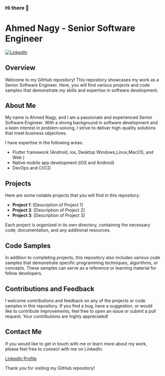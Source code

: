 ### Hi there 👋

# Ahmed Nagy - Senior Software Engineer

[![LinkedIn](https://img.shields.io/badge/LinkedIn-Connect-blue.svg)](https://www.linkedin.com/in/ahmed-nagy-415580153)

## Overview
Welcome to my GitHub repository! This repository showcases my work as a Senior Software Engineer. Here, you will find various projects and code samples that demonstrate my skills and expertise in software development.

## About Me
My name is Ahmed Nagy, and I am a passionate and experienced Senior Software Engineer. With a strong background in software development and a keen interest in problem-solving, I strive to deliver high-quality solutions that meet business objectives.

I have expertise in the following areas:
- Flutter framework (Android, ios, Desktop Windows,Linux,MacOS, and Web )
- Native mobile app development (iOS and Android)
- DevOps and CI/CD

## Projects
Here are some notable projects that you will find in this repository:

- **Project 1**: [Description of Project 1]
- **Project 2**: [Description of Project 2]
- **Project 3**: [Description of Project 3]

Each project is organized in its own directory, containing the necessary code, documentation, and any additional resources.

## Code Samples
In addition to completing projects, this repository also includes various code samples that demonstrate specific programming techniques, algorithms, or concepts. These samples can serve as a reference or learning material for fellow developers.

## Contributions and Feedback
I welcome contributions and feedback on any of the projects or code samples in this repository. If you find a bug, have a suggestion, or would like to contribute improvements, feel free to open an issue or submit a pull request. Your contributions are highly appreciated!

## Contact Me
If you would like to get in touch with me or learn more about my work, please feel free to connect with me on LinkedIn:

[LinkedIn Profile](https://www.linkedin.com/in/ahmed-nagy-415580153)

Thank you for visiting my GitHub repository!
